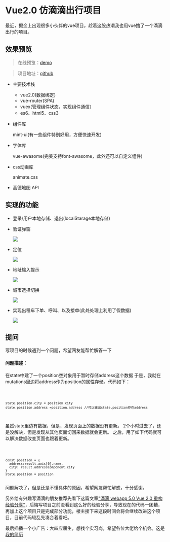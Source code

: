 # Vue2.0 仿滴滴出行项目
最近，掘金上出现很多小伙伴的vue项目，趁着这股热潮我也用vue撸了一个滴滴出行的项目。

## 效果预览
> 在线预览：[demo]()

> 项目地址：[github](https://github.com/uncleze2017/Imitation-DIDI-project)

* 主要技术栈

    * vue2.0(数据绑定)
    * vue-router(SPA)
    * vuex(管理组件状态，实现组件通信）
    * es6、html5、css3
* 组件库 

    mint-ui(有一些组件特别好用，方便快速开发)
* 字体库

    vue-awasome(完美支持font-awasome，此外还可以自定义组件)

* css动画库

   animate.css
* 高德地图 API
## 实现的功能


* 登录/用户本地存储、退出(localStarage本地存储)

* 验证弹窗

    ![](https://ooo.0o0.ooo/2017/06/11/593ce560987c0.gif)



* 定位

    ![](https://ooo.0o0.ooo/2017/06/11/593ce506a9472.gif)
* 地址输入提示

    ![](https://ooo.0o0.ooo/2017/06/11/593ce5b04e80d.gif)

* 城市选择切换

    ![](https://ooo.0o0.ooo/2017/06/11/593ce60901c5d.gif)

* 实现出租车下单、呼叫、以及接单(此处处理上利用了假数据)

    ![](https://ooo.0o0.ooo/2017/06/11/593ce65f51ba3.gif)
## 提问
写项目的时候遇到一个问题，希望网友能帮忙解答一下

#### 问题描述：

在state中建了一个position空对象用于暂时存储address这个数据
于是，我就在mutations里边将address作为position的属性存储。代码如下：

<code>

    state.position.city = position.city
    state.position.address =position.address //可以输出state.position存在address
</code>

虽然state里边有数据，但是，发现页面上的数据没有更新。
2个小时过去了，还是没解决，但是发现从其他页面切回来数据就会更新。
之后，用了如下代码就可以解决数据改变页面也跟着更新。

<code>

    const position = {
      address:result.aois[0].name,
      city: result.addressComponent.city
    }
    state.position = position
</code>
问题解决了，但是还是不懂具体的原因，希望网友帮忙解惑，十分感谢。


 另外给有兴趣写滴滴的朋友推荐先看下这篇文章["滴滴 webapp 5.0 Vue 2.0 重构经验分享"](https://juejin.im/post/58c8d226ac502e00587f60cd)，后悔写项目之前没看到这么好的经验分享，导致现在的代码一团糟，再加上这个项目只是完成部分功能，楼主接下来这段时间会将会继续改进这个项目，目前代码较乱先凑合着看吧。

 最后插播一个小广告：大四应届生，想找个实习岗，希望各位大佬给个机会。这是[我的简历]()